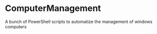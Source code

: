 # ComputerManagement
A bunch of PowerShell scripts to automatize the management of windows computers
